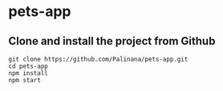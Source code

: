 # pets-app

## Clone and install the project from Github
```
git clone https://github.com/Palinana/pets-app.git
cd pets-app
npm install
npm start
```
